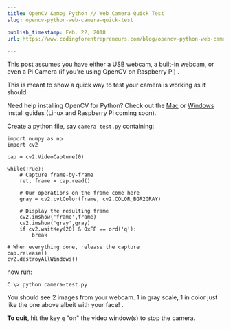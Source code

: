 ```yaml
---
title: OpenCV &amp; Python // Web Camera Quick Test
slug: opencv-python-web-camera-quick-test

publish_timestamp: Feb. 22, 2018
url: https://www.codingforentrepreneurs.com/blog/opencv-python-web-camera-quick-test/

---
```


This post assumes you have either a USB webcam, a built-in webcam, or even a Pi Camera (if you're using OpenCV on Raspberry Pi) .

This is meant to show a quick way to test your camera is working as it should. 

Need help installing OpenCV for Python? Check out the [Mac](https://www.codingforentrepreneurs.com/blog/install-opencv-3-for-python-on-mac) or [Windows](https://www.codingforentrepreneurs.com/blog/install-opencv-3-for-python-on-windows/) install guides (Linux and Raspberry Pi coming soon).

Create a python file, say `camera-test.py` containing:
```
import numpy as np
import cv2

cap = cv2.VideoCapture(0)

while(True):
    # Capture frame-by-frame
    ret, frame = cap.read()

    # Our operations on the frame come here
    gray = cv2.cvtColor(frame, cv2.COLOR_BGR2GRAY)
   
    # Display the resulting frame
    cv2.imshow('frame',frame)
    cv2.imshow('gray',gray)
    if cv2.waitKey(20) & 0xFF == ord('q'):
        break

# When everything done, release the capture
cap.release()
cv2.destroyAllWindows()
```
now run:
```
C:\> python camera-test.py
```
You should see 2 images from your webcam. 1 in gray scale, 1 in color just like the one above albeit with your face!
.

**To quit**,  hit the key `q` "on" the video window(s) to stop the camera.